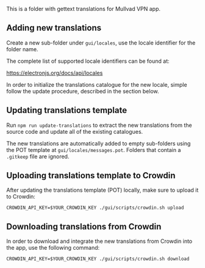This is a folder with gettext translations for Mullvad VPN app.

## Adding new translations

Create a new sub-folder under `gui/locales`, use the locale identifier for the
folder name.

The complete list of supported locale identifiers can be found at:

https://electronjs.org/docs/api/locales

In order to initialize the translations catalogue for the new locale, simple follow the update
procedure, described in the section below.


## Updating translations template

Run `npm run update-translations` to extract the new translations from the source
code and update all of the existing catalogues.

The new translations are automatically added to empty sub-folders using the POT template at
`gui/locales/messages.pot`. Folders that contain a `.gitkeep` file are ignored.

## Uploading translations template to Crowdin

After updating the translations template (POT) locally, make sure to upload it to Crowdin:

```
CROWDIN_API_KEY=$YOUR_CROWDIN_KEY ./gui/scripts/crowdin.sh upload
```

## Downloading translations from Crowdin

In order to download and integrate the new translations from Crowdin into the app, use the following
command:

```
CROWDIN_API_KEY=$YOUR_CROWDIN_KEY ./gui/scripts/crowdin.sh download
```
